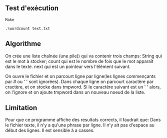 
## Test d'exécution

```
Make 
```

```
.\wordcount text.txt
```
## Algorithme
On crée une liste chaînée (une pile)) qui va contenir trois champs:
	String qui est le mot à stocker;
	count qui est le nombre de fois que le mot apparaît dans le texte.
	next qui est un pointeur vers l'élément suivant.

On ouvre le fichier et on parcourt ligne par ligne(les lignes commençants par # ou ' ' sont ignorées).
Dans chaque ligne on parcourt caractère par cractère, et on stocke dans tmpword.
Si le caractère suivant est un ' ' alors, on l'ignore et on ajoute tmpword dans un nouveau noeud de la liste.

## Limitation
Pour que ce programme affiche des resultats corrects, il faudrait que:
	Dans le fichier texte, il n'y a qu'une phrase par ligne.
	Il n'y ait pas d'espace au début des lignes.
	Il est sensible à a casses.
	

